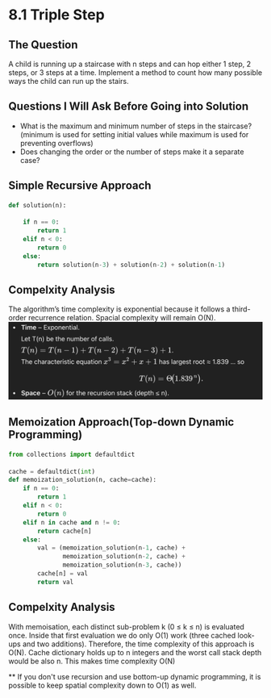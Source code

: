 
# 8.1 Triple Step

## The Question
A child is running up a staircase with n steps and can hop either 1 step, 2 steps, or 3
steps at a time. Implement a method to count how many possible ways the child can run up the
stairs.


## Questions I Will Ask Before Going into Solution
- What is the maximum and minimum number of steps in the staircase?
(minimum is used for setting initial values while maximum is used for preventing overflows)
- Does changing the order or the number of steps make it a separate case?

## Simple Recursive Approach
```python
def solution(n):

    if n == 0:
        return 1
    elif n < 0:
        return 0
    else:
        return solution(n-3) + solution(n-2) + solution(n-1)
```

## Compelxity Analysis
The algorithm’s time complexity is exponential because it follows a third-order recurrence relation.
Spacial complexity will remain O(N).
![mathematical formula](image.png)


## Memoization Approach(Top-down Dynamic Programming)
```python
from collections import defaultdict

cache = defaultdict(int)         
def memoization_solution(n, cache=cache):
    if n == 0:                    
        return 1
    elif n < 0:                   
        return 0
    elif n in cache and n != 0:   
        return cache[n]
    else:
        val = (memoization_solution(n-1, cache) +
               memoization_solution(n-2, cache) +
               memoization_solution(n-3, cache))
        cache[n] = val
        return val
```

## Compelxity Analysis
With memoisation, each distinct sub-problem k (0 ≤ k ≤ n) is evaluated once. Inside that first evaluation we do only O(1) work (three cached look-ups and two additions). Therefore, the time complexity of this approach is O(N).
Cache dictionary holds up to n integers and the worst call stack depth would be also n. This makes time complexity O(N)


** If you don't use recursion and use bottom-up dynamic programming, it is possible to keep spatial complexity down to O(1) as well.